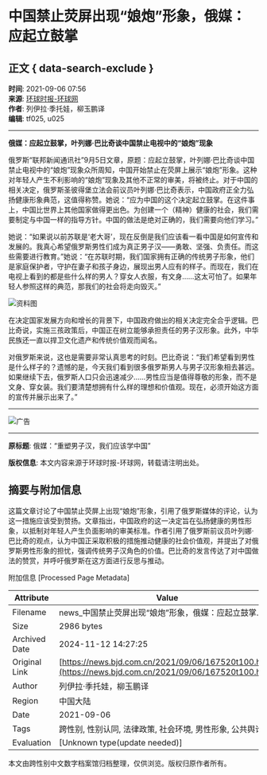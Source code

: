 # 中国禁止荧屏出现“娘炮”形象，俄媒：应起立鼓掌

## 正文 { data-search-exclude }


**时间**: 2021-09-06 07:56  
**来源**: [环球时报-环球网](https://ie.bjd.com.cn/5b165687a010550e5ddc0e6a/contentApp/5b16573ae4b02a9fe2d558f9/AP613552e0e4b0637be8c51504?isshare=1&app=60d02babe4b00540960734bf&contentType=0&isBjh=0)  
**作者**: 列伊拉·季托娃，柳玉鹏译  
**编辑**: tf025, u025  

---

**俄媒：应起立鼓掌，叶列娜·巴比奇谈中国禁止电视中的“娘炮”现象**

俄罗斯“联邦新闻通讯社”9月5日文章，原题：应起立鼓掌，叶列娜·巴比奇谈中国禁止电视中的“娘炮”现象众所周知，中国开始禁止在荧屏上展示“娘炮”形象。这种对年轻人产生不利影响的“娘炮”现象及其他不正常的审美，将被终止。对于中国的相关决定，俄罗斯圣彼得堡立法会前议员叶列娜·巴比奇表示，中国政府正全力弘扬健康形象典范，这值得称赞。她说：“应为中国的这个决定起立鼓掌。在这件事上，中国比世界上其他国家做得更出色。为创建一个（精神）健康的社会，我们需要制定与中国一样的指导方针。中国的做法是绝对正确的，我们需要向他们学习。”

她说：“如果说以前苏联是‘老大哥’，现在反倒是我们应该看一看中国是如何宣传和发展的。我真心希望俄罗斯男性们成为真正男子汉——勇敢、坚强、负责任。而这些需要进行教育。”她说：“在苏联时期，我们国家拥有正确的传统男子形象，他们是家庭保护者，守护在妻子和孩子身边，展现出男人应有的样子。而现在，我们在电视上看到的都是些什么样的男人？穿女人衣服，有文身……这太可怕了。如果年轻人参照这样的典范，那我们的社会将走向毁灭。”

![资料图](https://ie.bjd.com.cn/images/202109/06/613552e0e4b0637b634a3790.png)

在决定国家发展方向和增长的背景下，中国政府做出的相关决定完全合乎逻辑。巴比奇说，实施三孩政策后，中国正在树立能够承担责任的男子汉形象。此外，中华民族还一直以捍卫文化遗产和传统价值观而闻名。

对俄罗斯来说，这也是需要非常认真思考的时刻。巴比奇说：“我们希望看到男性是什么样子的？遗憾的是，今天我们看到很多俄罗斯男人与男子汉形象相去甚远。如果继续下去，俄罗斯人口只会迅速减少……男性应当是值得尊敬的形象，而不是文身、穿女装。我们要清楚想拥有什么样的理想和价值观。现在，必须开始这方面的宣传并展示出来了。”

---

![广告](https://img2.bjd.com.cn/2021/10/08/023ad4c412eb3927d3078e33506bc26a_452x254_90.jpg)

---

**原标题**: 俄媒：“重塑男子汉，我们应该学中国”

**版权信息**: 本文内容来源于环球时报-环球网，转载请注明出处。  


## 摘要与附加信息

<!-- tcd_abstract -->
这篇文章讨论了中国禁止荧屏上出现“娘炮”形象，引用了俄罗斯媒体的评论，认为这一措施应该受到赞扬。文章指出，中国政府的这一决定旨在弘扬健康的男性形象，以抵制对年轻人产生负面影响的审美标准。作者引用了俄罗斯前议员叶列娜·巴比奇的观点，认为中国正采取积极的措施推动健康的社会价值观，并提出了对俄罗斯男性形象的担忧，强调传统男子汉角色的价值。巴比奇的发言传达了对中国做法的赞赏，并呼吁俄罗斯在这方面进行反思与推动。
<!-- tcd_abstract_end -->

附加信息 [Processed Page Metadata]

| Attribute       | Value                                  |
|-----------------|----------------------------------------|
| Filename        | news_中国禁止荧屏出现“娘炮”形象，俄媒：应起立鼓掌.md                             |
| Size            | 2986 bytes                           |
| Archived Date   | 2024-11-12 14:27:25                             |
| Original Link   | [https://news.bjd.com.cn/2021/09/06/167520t100.html](https://news.bjd.com.cn/2021/09/06/167520t100.html)                       |
| Author          | 列伊拉·季托娃，柳玉鹏译                               |
| Region          | 中国大陆                               |
| Date            | 2021-09-06                                 |
| Tags            | 跨性别, 性别认同, 法律政策, 社会环境, 男性形象, 公共舆论                                 |
| Evaluation            | [Unknown type(update needed)]                                 |
<!-- tcd_table_end -->

本文由跨性别中文数字档案馆归档整理，仅供浏览。版权归原作者所有。
